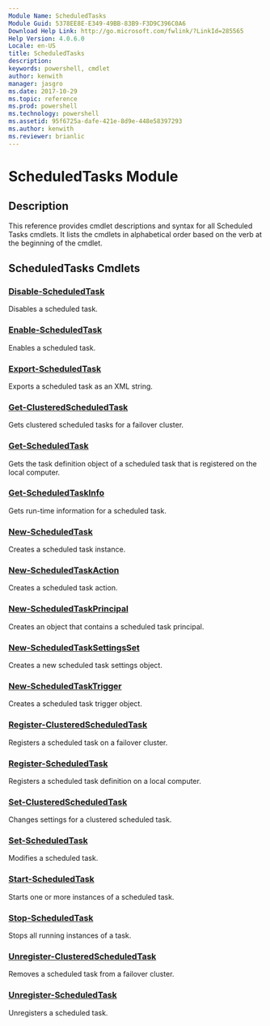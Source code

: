 ```yaml
---
Module Name: ScheduledTasks
Module Guid: 5378EE8E-E349-49BB-83B9-F3D9C396C0A6
Download Help Link: http://go.microsoft.com/fwlink/?LinkId=285565
Help Version: 4.0.6.0
Locale: en-US
title: ScheduledTasks
description: 
keywords: powershell, cmdlet
author: kenwith
manager: jasgro
ms.date: 2017-10-29
ms.topic: reference
ms.prod: powershell
ms.technology: powershell
ms.assetid: 95f6725a-dafe-421e-8d9e-448e58397293
ms.author: kenwith
ms.reviewer: brianlic
---
```


# ScheduledTasks Module
## Description
This reference provides cmdlet descriptions and syntax for all Scheduled Tasks cmdlets. It lists the cmdlets in alphabetical order based on the verb at the beginning of the cmdlet.

## ScheduledTasks Cmdlets
### [Disable-ScheduledTask](./Disable-ScheduledTask.md)
Disables a scheduled task.

### [Enable-ScheduledTask](./Enable-ScheduledTask.md)
Enables a scheduled task.

### [Export-ScheduledTask](./Export-ScheduledTask.md)
Exports a scheduled task as an XML string.

### [Get-ClusteredScheduledTask](./Get-ClusteredScheduledTask.md)
Gets clustered scheduled tasks for a failover cluster.

### [Get-ScheduledTask](./Get-ScheduledTask.md)
Gets the task definition object of a scheduled task that is registered on the local computer.

### [Get-ScheduledTaskInfo](./Get-ScheduledTaskInfo.md)
Gets run-time information for a scheduled task.

### [New-ScheduledTask](./New-ScheduledTask.md)
Creates a scheduled task instance.

### [New-ScheduledTaskAction](./New-ScheduledTaskAction.md)
Creates a scheduled task action.

### [New-ScheduledTaskPrincipal](./New-ScheduledTaskPrincipal.md)
Creates an object that contains a scheduled task principal.

### [New-ScheduledTaskSettingsSet](./New-ScheduledTaskSettingsSet.md)
Creates a new scheduled task settings object.

### [New-ScheduledTaskTrigger](./New-ScheduledTaskTrigger.md)
Creates a scheduled task trigger object.

### [Register-ClusteredScheduledTask](./Register-ClusteredScheduledTask.md)
Registers a scheduled task on a failover cluster.

### [Register-ScheduledTask](./Register-ScheduledTask.md)
Registers a scheduled task definition on a local computer.

### [Set-ClusteredScheduledTask](./Set-ClusteredScheduledTask.md)
Changes settings for a clustered scheduled task.

### [Set-ScheduledTask](./Set-ScheduledTask.md)
Modifies a scheduled task.

### [Start-ScheduledTask](./Start-ScheduledTask.md)
Starts one or more instances of a scheduled task.

### [Stop-ScheduledTask](./Stop-ScheduledTask.md)
Stops all running instances of a task.

### [Unregister-ClusteredScheduledTask](./Unregister-ClusteredScheduledTask.md)
Removes a scheduled task from a failover cluster.

### [Unregister-ScheduledTask](./Unregister-ScheduledTask.md)
Unregisters a scheduled task.
